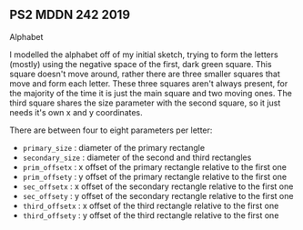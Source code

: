 ## PS2 MDDN 242 2019

Alphabet


I modelled the alphabet off of my initial sketch, trying to form the letters (mostly) using the negative space of the first, dark green square. This square doesn't move around, rather there are three smaller squares that move and form each letter. These three squares aren't always present, for the majority of the time it is just the main square and two moving ones. The third square shares the size parameter with the second square, so it just needs it's own x and y coordinates.

There are between four to eight parameters per letter:
  * `primary_size` : diameter of the primary rectangle
  * `secondary_size` : diameter of the second and third rectangles
  * `prim_offsetx` : x offset of the primary rectangle relative to the first one
  * `prim_offsety` : y offset of the primary rectangle relative to the first one
  * `sec_offsetx` : x offset of the secondary rectangle relative to the first one
  * `sec_offsety` : y offset of the secondary rectangle relative to the first one
  * `third_offsetx` : x offset of the third rectangle relative to the first one
  * `third_offsety` : y offset of the third rectangle relative to the first one

